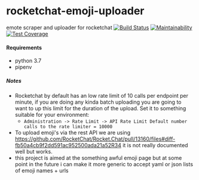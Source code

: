 # rocketchat-emoji-uploader
emote scraper and uploader for rocketchat
[![Build Status](https://drone.stvnksslr.com/api/badges/stvnksslr/rocketchat-emote-uploader/status.svg)](https://drone.stvnksslr.com/stvnksslr/rocketchat-emote-uploader)
[![Maintainability](https://api.codeclimate.com/v1/badges/21ff237d3f752bb8c72c/maintainability)](https://codeclimate.com/github/stvnksslr/rocketchat-emote-uploader/maintainability)
[![Test Coverage](https://api.codeclimate.com/v1/badges/21ff237d3f752bb8c72c/test_coverage)](https://codeclimate.com/github/stvnksslr/rocketchat-emote-uploader/test_coverage)

#### Requirements
* python 3.7
* pipenv

##### Notes
* Rocketchat by default has an low rate limit of 10 calls per endpoint per minute, if you are doing any kinda batch uploading you are going to want to up this limit for the duration of the upload. Set it to something suitable for your environment:
  * `Administration -> Rate Limit -> API Rate Limit Default number calls to the rate limiter = 10000`
* To upload emoji's via the rest API we are using https://github.com/RocketChat/Rocket.Chat/pull/13160/files#diff-fb50a4cb9f2dd591ac952500ada21a52R34
it is not really documented well but works.
* this project is aimed at the something awful emoji page but at some point in the future i can make it more generic to accept yaml or json lists of emoji names + urls
